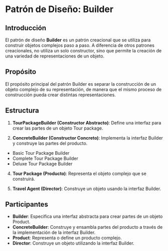 # Patrón de Diseño: Builder

## Introducción

El patrón de diseño **Builder** es un patrón creacional que se utiliza para construir objetos complejos paso a paso. A diferencia de otros patrones creacionales, no utiliza un solo constructor, sino que permite la creación de una variedad de representaciones de un objeto.

## Propósito

El propósito principal del patrón Builder es separar la construcción de un objeto complejo de su representación, de manera que el mismo proceso de construcción pueda crear distintas representaciones.


## Estructura

1. **TourPackageBuilder (Constructor Abstracto)**: Define una interfaz para crear las partes de un objeto Tour package.

2. **ConcreteBuilder (Constructor Concreto)**: Implementa la interfaz Builder y construye las partes del producto.  

- Basic    Tour Package Builder
- Complete Tour Package Builder
- Deluxe   Tour Package Builder

4. **Tour Package (Producto)**: Representa el objeto complejo que se construirá.

5. **Travel Agent (Director)**: Construye un objeto usando la interfaz Builder.

## Participantes

- **Builder**:         Especifica una interfaz abstracta para crear partes de un objeto Product.
- **ConcreteBuilder**: Construye y ensambla partes del producto a través de la implementación de la interfaz Builder.
- **Product**:         Representa o define un producto complejo.
- **Director**:        Construye un objeto utilizando la interfaz Builder.
